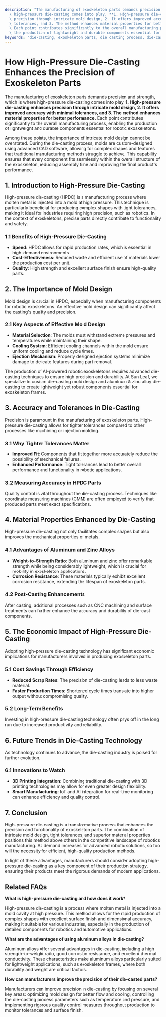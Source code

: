 ```yaml
---
description: "The manufacturing of exoskeleton parts demands precision and strength, which is where\
  \ high-pressure die-casting comes into play. **1. High-pressure die-casting enhances\
  \ precision through intricate mold design, 2. It offers improved accuracy with minimal\
  \ tolerances, and 3. The method enhances material properties for better performance.**\
  \ Each point contributes significantly to the overall manufacturing process, enabling\
  \ the production of lightweight and durable components essential for robotic exoskeletons."
keywords: "die-casting, exoskeleton parts, die casting process, die-cast aluminum"
---
```

# How High-Pressure Die-Casting Enhances the Precision of Exoskeleton Parts

The manufacturing of exoskeleton parts demands precision and strength, which is where high-pressure die-casting comes into play. **1. High-pressure die-casting enhances precision through intricate mold design, 2. It offers improved accuracy with minimal tolerances, and 3. The method enhances material properties for better performance.** Each point contributes significantly to the overall manufacturing process, enabling the production of lightweight and durable components essential for robotic exoskeletons.

Among these points, the importance of intricate mold design cannot be overstated. During the die-casting process, molds are custom-designed using advanced CAD software, allowing for complex shapes and features that traditional manufacturing methods struggle to achieve. This capability ensures that every component fits seamlessly within the overall structure of the exoskeleton, reducing assembly time and improving the final product's performance.

## **1. Introduction to High-Pressure Die-Casting**

High-pressure die-casting (HPDC) is a manufacturing process where molten metal is injected into a mold at high pressure. This technique is particularly beneficial for producing complex shapes with tight tolerances, making it ideal for industries requiring high precision, such as robotics. In the context of exoskeletons, precise parts directly contribute to functionality and safety.

### **1.1 Benefits of High-Pressure Die-Casting**

- **Speed**: HPDC allows for rapid production rates, which is essential in high-demand environments.
- **Cost-Effectiveness**: Reduced waste and efficient use of materials lower the production cost per unit.
- **Quality**: High strength and excellent surface finish ensure high-quality parts.

## **2. The Importance of Mold Design**

Mold design is crucial in HPDC, especially when manufacturing components for robotic exoskeletons. An effective mold design can significantly affect the casting's quality and precision.

### **2.1 Key Aspects of Effective Mold Design**

- **Material Selection**: The molds must withstand extreme pressures and temperatures while maintaining their shape.
- **Cooling System**: Efficient cooling channels within the mold ensure uniform cooling and reduce cycle times.
- **Ejection Mechanism**: Properly designed ejection systems minimize damage to delicate features during part removal.

The production of AI-powered robotic exoskeletons requires advanced die-casting techniques to ensure high precision and durability. At Sun Leaf, we specialize in custom die-casting mold design and aluminum & zinc alloy die-casting to create lightweight yet robust components essential for exoskeleton frames.

## **3. Accuracy and Tolerances in Die-Casting**

Precision is paramount in the manufacturing of exoskeleton parts. High-pressure die-casting allows for tighter tolerances compared to other processes like machining or injection molding.

### **3.1 Why Tighter Tolerances Matter**

- **Improved Fit**: Components that fit together more accurately reduce the possibility of mechanical failures.
- **Enhanced Performance**: Tight tolerances lead to better overall performance and functionality in robotic applications.

### **3.2 Measuring Accuracy in HPDC Parts**

Quality control is vital throughout the die-casting process. Techniques like coordinate measuring machines (CMM) are often employed to verify that produced parts meet exact specifications.

## **4. Material Properties Enhanced by Die-Casting**

High-pressure die-casting not only facilitates complex shapes but also improves the mechanical properties of metals. 

### **4.1 Advantages of Aluminum and Zinc Alloys**

- **Weight-to-Strength Ratio**: Both aluminum and zinc offer remarkable strength while being considerably lightweight, which is crucial for mobility in exoskeleton applications.
- **Corrosion Resistance**: These materials typically exhibit excellent corrosion resistance, extending the lifespan of exoskeleton parts.
  
### **4.2 Post-Casting Enhancements**

After casting, additional processes such as CNC machining and surface treatments can further enhance the accuracy and durability of die-cast components.

## **5. The Economic Impact of High-Pressure Die-Casting**

Adopting high-pressure die-casting technology has significant economic implications for manufacturers involved in producing exoskeleton parts.

### **5.1 Cost Savings Through Efficiency**

- **Reduced Scrap Rates**: The precision of die-casting leads to less waste material.
- **Faster Production Times**: Shortened cycle times translate into higher output without compromising quality.

### **5.2 Long-Term Benefits**

Investing in high-pressure die-casting technology often pays off in the long run due to increased productivity and reliability.

## **6. Future Trends in Die-Casting Technology**

As technology continues to advance, the die-casting industry is poised for further evolution.

### **6.1 Innovations to Watch**

- **3D Printing Integration**: Combining traditional die-casting with 3D printing technologies may allow for even greater design flexibility.
- **Smart Manufacturing**: IoT and AI integration for real-time monitoring can enhance efficiency and quality control.

## **7. Conclusion**

High-pressure die-casting is a transformative process that enhances the precision and functionality of exoskeleton parts. The combination of intricate mold design, tight tolerances, and superior material properties positions this method above others in the competitive landscape of robotics manufacturing. As demand increases for advanced robotic solutions, so too will the necessity for efficient, high-quality production methods.

In light of these advantages, manufacturers should consider adopting high-pressure die-casting as a key component of their production strategy, ensuring their products meet the rigorous demands of modern applications.

## Related FAQs

**What is high-pressure die-casting and how does it work?**

High-pressure die-casting is a process where molten metal is injected into a mold cavity at high pressure. This method allows for the rapid production of complex shapes with excellent surface finish and dimensional accuracy, making it suitable for various industries, especially in the production of detailed components for robotics and automotive applications.

**What are the advantages of using aluminum alloys in die-casting?**

Aluminum alloys offer several advantages in die-casting, including a high strength-to-weight ratio, good corrosion resistance, and excellent thermal conductivity. These characteristics make aluminum alloys particularly suited for lightweight applications, such as exoskeleton frames, where both durability and weight are critical factors.

**How can manufacturers improve the precision of their die-casted parts?**

Manufacturers can improve precision in die-casting by focusing on several key areas: optimizing mold design for better flow and cooling, controlling the die-casting process parameters such as temperature and pressure, and implementing rigorous quality control measures throughout production to monitor tolerances and surface finish.
